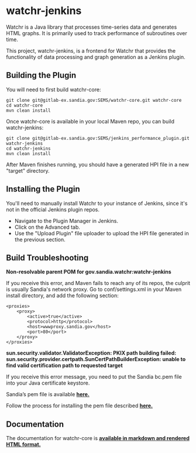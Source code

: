 # watchr-jenkins
Watchr is a Java library that processes time-series data and generates HTML graphs.  It is primarily used to track performance of subroutines over time.

This project, watchr-jenkins, is a frontend for Watchr that provides the functionality of data processing and graph generation as a Jenkins plugin.
 
## Building the Plugin
You will need to first build watchr-core:

    git clone git@gitlab-ex.sandia.gov:SEMS/watchr-core.git watchr-core
    cd watchr-core
    mvn clean install

Once watchr-core is available in your local Maven repo, you can build watchr-jenkins:

    git clone git@gitlab-ex.sandia.gov:SEMS/jenkins_performance_plugin.git watchr-jenkins
    cd watchr-jenkins
    mvn clean install
 
After Maven finishes running, you should have a generated HPI file in a new "target" directory.

## Installing the Plugin
You'll need to manually install Watchr to your instance of Jenkins, since it's not in the official Jenkins plugin repos.
 - Navigate to the Plugin Manager in Jenkins.
 - Click on the Advanced tab.
 - Use the "Upload Plugin" file uploader to upload the HPI file generated in the previous section.
 
## Build Troubleshooting
**Non-resolvable parent POM for gov.sandia.watchr:watchr-jenkins**

If you receive this error, and Maven fails to reach any of its repos, the culprit is usually Sandia's network proxy.  Go to conf/settings.xml in your Maven install directory, and add the following section:

    <proxies>
        <proxy>
            <active>true</active>
            <protocol>http</protocol>
            <host>wwwproxy.sandia.gov</host>
            <port>80</port>
        </proxy>
    </proxies>

**sun.security.validator.ValidatorException: PKIX path building failed: sun.security.provider.certpath.SunCertPathBuilderException: unable to find valid certification path to requested target**

If you receive this error message, you need to put the Sandia bc.pem file into your Java certificate keystore.
 
Sandia’s pem file is available [**here.**](https://prod.sandia.gov/firefox/bc.pem)

Follow the process for installing the pem file described [**here.**](https://stackoverflow.com/questions/2138940/import-pem-into-java-key-store)

## Documentation

The documentation for watchr-core is [**available in markdown and rendered HTML format.**](https://gitlab-ex.sandia.gov/SEMS/watchr-core/-/tree/master/src/main/resources/docs)